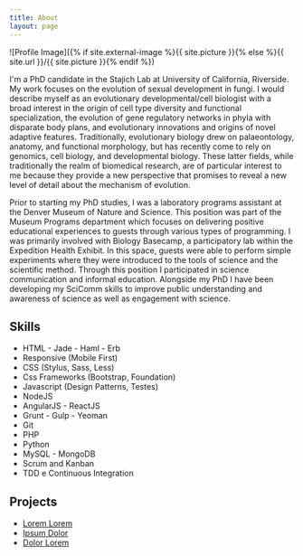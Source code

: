 ```yaml
---
title: About
layout: page
---
```

![Profile Image]({% if site.external-image %}{{ site.picture }}{% else %}{{ site.url }}/{{ site.picture }}{% endif %})

<p>I'm a PhD candidate in the Stajich Lab at University of California, Riverside. My work focuses on the evolution of sexual development in fungi. I would describe myself as an evolutionary developmental/cell biologist with a broad interest in the origin of cell type diversity and functional specialization, the evolution of gene regulatory networks in phyla with disparate body plans, and evolutionary innovations and origins of novel adaptive features. Traditionally, evolutionary biology drew on palaeontology, anatomy, and functional morphology, but has recently come to rely on genomics, cell biology, and developmental biology. These latter fields, while traditionally the realm of biomedical research, are of particular interest to me because they provide a new perspective that promises to reveal a new level of detail about the mechanism of evolution.</p>

<p>Prior to starting my PhD studies, I was a laboratory programs assistant at the Denver Museum of Nature and Science. This position was part of the Museum Programs department which focuses on delivering positive educational experiences to guests through various types of programming. I was primarily involved with Biology Basecamp, a participatory lab within the Expedition Health Exhibit. In this space, guests were able to perform simple experiments where they were introduced to the tools of science and the scientific method. Through this position I participated in science communication and informal education. Alongside my PhD I have been developing my SciComm skills to improve public understanding and awareness of science as well as engagement with science.</p>

<h2>Skills</h2>

<ul class="skill-list">
	<li>HTML - Jade - Haml - Erb</li>
	<li>Responsive (Mobile First)</li>
	<li>CSS (Stylus, Sass, Less)</li>
	<li>Css Frameworks (Bootstrap, Foundation)</li>
	<li>Javascript (Design Patterns, Testes)</li>
	<li>NodeJS</li>
	<li>AngularJS - ReactJS</li>
	<li>Grunt - Gulp - Yeoman</li>
	<li>Git</li>
	<li>PHP</li>
	<li>Python</li>
	<li>MySQL - MongoDB</li>
	<li>Scrum and Kanban</li>
	<li>TDD e Continuous Integration</li>
</ul>

<h2>Projects</h2>

<ul>
	<li><a href="https://github.com/">Lorem Lorem</a></li>
	<li><a href="https://github.com/">Ipsum Dolor</a></li>
	<li><a href="https://github.com/">Dolor Lorem</a></li>
</ul>
